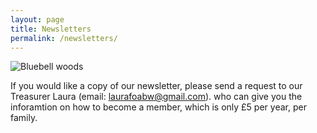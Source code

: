 ```yaml
---
layout: page
title: Newsletters
permalink: /newsletters/
---
```


![Bluebell woods](uploads/2015/11/IMG_0758-640x427.jpg)

If you would like a copy of our newsletter, please send a request to our Treasurer Laura (email: laurafoabw@gmail.com). who can give you the inforamtion on how to become a member, which is only £5 per year, per family.
